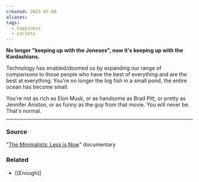```yaml
---
created: 2023-07-08
aliases: 
tags:
  - happiness
  - society
---
```

**No longer "keeping up with the Joneses", now it's keeping up with the Kardashians.**

Technology has enabled/doomed us by expanding our range of comparisons to those people who have the best of everything and are the best at everything. You're no longer the big fish in a small pond, the entire ocean has become small. 

You're not as rich as Elon Musk, or as handsome as Brad Pitt, or pretty as Jennifer Aniston, or as funny as the guy from that movie. You will never be. That's normal. 

****
### Source

"[The Minimalists: Less is Now](https://www.imdb.com/title/tt13583144/)" documentary

### Related
- [[Enough]]
